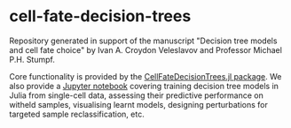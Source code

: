 # cell-fate-decision-trees

Repository generated in support of the manuscript "Decision tree models and cell fate choice" by Ivan A. Croydon Veleslavov and Professor Michael P.H. Stumpf. 

Core functionality is provided by the [CellFateDecisionTrees.jl package](code/CellFateDecisionTrees.jl). We also provide a [Jupyter notebook](code/Notebook_Decision_Trees_For_Cell_Fate_Choice) covering training decision tree models in Julia from single-cell data, assessing their predictive performance on witheld samples, visualising learnt models, designing perturbations for targeted sample reclassification, etc.

